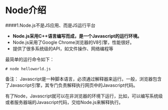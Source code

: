 # Node介绍

####1.Node.js不是JS应用、而是JS运行平台

* **Node.js采用C++语言编写而成，是一个Javascript的运行环境。**
* Node.js采用了Google Chrome浏览器的V8引擎，性能很好。
* 提供了很多系统级的API，如文件操作、网络编程等

最简单的运行命令如下：
```
# node helloworld.js
```
备注：
Javascript是一种脚本语言，必须通过解释器来运行。一般，浏览器包含了Javascript引擎，其专门负责解释执行网页中的Javascript代码。

有了Node，Javascript就可以在非浏览器的环境下运行，比如，可以编写系统级或者服务器端的Javascript代码，交给Node.js来解释执行。
